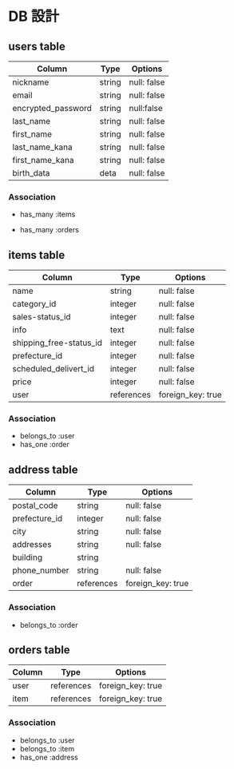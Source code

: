 # DB 設計

## users table

| Column             | Type                | Options                 |
|--------------------|---------------------|-------------------------|
| nickname           | string              | null: false             |
| email              | string              | null: false             |
| encrypted_password | string              | null:false              |
| last_name          | string              | null: false             |
| first_name         | string              | null: false             |
| last_name_kana     | string              | null: false             |
| first_name_kana    | string              | null: false             |
| birth_data         | deta              | null: false             |




### Association

* has_many :items

* has_many :orders




## items table

| Column                         | Type       | Options           |
|--------------------------------|------------|-------------------|
| name                      | string     | null: false       |
| category_id               | integer    | null: false       |
| sales-status_id           | integer    | null: false       |
| info                      | text       | null: false       |
| shipping_free-status_id   | integer     | null: false       |
| prefecture_id             | integer     | null: false       |
| scheduled_delivert_id     | integer     | null: false       |
| price                     | integer    | null: false       |
| user                      | references | foreign_key: true |





### Association
- belongs_to :user
- has_one :order



## address table

| Column      | Type       | Options           |
|-------------|------------|-------------------|
| postal_code | string     | null: false       |
|prefecture_id| integer    | null: false       |
| city        | string     | null: false       |
| addresses   | string     | null: false       |
| building    | string     |                   |
| phone_number| string     | null: false       |
| order       | references | foreign_key: true |




### Association

- belongs_to :order


## orders table

| Column      | Type       | Options           |
|-------------|------------|-------------------|
| user        | references | foreign_key: true |
| item        | references | foreign_key: true |

### Association
- belongs_to :user
- belongs_to :item
- has_one :address